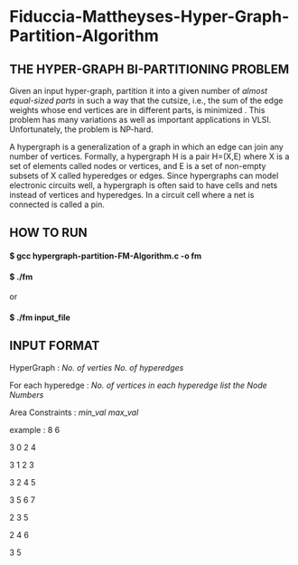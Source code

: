 # Fiduccia-Mattheyses-Hyper-Graph-Partition-Algorithm

THE HYPER-GRAPH BI-PARTITIONING PROBLEM
---------------------------------------
Given an input hyper-graph, partition it into a given number of *almost equal-sized parts* in such a way that the cutsize, i.e., the sum of the edge weights whose end vertices are in different parts, is minimized . This problem has many variations as well as important applications in VLSI. Unfortunately, the problem is NP-hard.

A hypergraph is a generalization of a graph in which an edge can join any number of vertices. Formally, a hypergraph H is a pair H=(X,E) where X is a set of elements called nodes or vertices, and E is a set of non-empty subsets of X called hyperedges or edges.
Since hypergraphs can model electronic circuits well, a hypergraph is often said to have cells and nets instead of vertices and hyperedges. In a circuit cell where a net is connected is called a pin.

HOW TO RUN
----------
#### $ gcc hypergraph-partition-FM-Algorithm.c -o fm
#### $ ./fm 
or
#### $ ./fm input_file

INPUT FORMAT
------------
HyperGraph : *No. of verties*  *No. of hyperedges*

For each hyperedge : *No. of vertices in each hyperedge* *list the Node Numbers*

Area Constraints : *min_val* *max_val*

example : 
8 6

3 0 2 4

3 1 2 3

3 2 4 5

3 5 6 7

2 3 5

2 4 6

3 5

